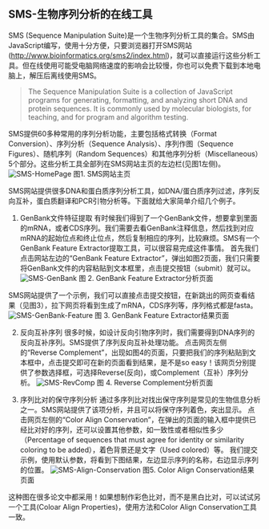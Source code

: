 ## SMS-生物序列分析的在线工具
SMS (Sequence Manipulation Suite)是一个生物序列分析工具的集合。SMS由JavaScript编写，使用十分方便，只要浏览器打开SMS网站(http://www.bioinformatics.org/sms2/index.html)，就可以直接运行这些分析工具。但在线使用可能受电脑网络速度的影响会比较慢，你也可以免费下载到本地电脑上，解压后离线使用SMS。
> The Sequence Manipulation Suite is a collection of JavaScript programs for generating, formatting, and analyzing short DNA and protein sequences. It is commonly used by molecular biologists, for teaching, and for program and algorithm testing.

SMS提供60多种常用的序列分析功能，主要包括格式转换（Format Conversion）、序列分析（Sequence Analysis）、序列作图（Sequence Figures）、随机序列（Random Sequences）和其他序列分析（Miscellaneous）5个部分。这些分析工具全部列在SMS网站主页的左边栏(见图1左侧)。
![SMS-HomePage](https://raw.githubusercontent.com/adong77/ligene/master/imageBed/SMS_fig1.jpg)
图1. SMS网站主页

SMS网站提供很多DNA和蛋白质序列分析工具，如DNA/蛋白质序列过滤，序列反向互补，蛋白质翻译和PCR引物分析等。下面就给大家简单介绍几个例子。

1. GenBank文件特征提取
有时候我们得到了一个GenBank文件，想要拿到里面的mRNA，或者CDS序列。我们需要去看GenBank注释信息，然后找到对应mRNA的起始位点和终止位点，然后复制相应的序列，比较麻烦。SMS有一个GenBank Feature Extractor提取工具，可以很容易完成这件事情。
首先我们点击网站左边的“GenBank Feature Extractor”，弹出如图2页面，我们只需要将GenBank文件的内容粘贴到文本框里，点击提交按钮（submit）就可以。
![SMS-GenBank](https://raw.githubusercontent.com/adong77/ligene/master/imageBed/SMS_fig2.jpg)
图 2. GenBank Feature Extractor分析页面

SMS网站提供了一个示例，我们可以直接点击提交按钮，在新跳出的网页查看结果（见图3），拉下网页将看到生成了mRNA，CDS序列等，序列格式都是fasta。
![SMS-GenBank-Feature](https://raw.githubusercontent.com/adong77/ligene/master/imageBed/SMS_fig3.jpg)
图 3. GenBank Feature Extractor结果页面

2. 反向互补序列
很多时候，如设计反向引物序列时，我们需要得到DNA序列的反向互补序列。SMS提供了序列反向互补处理功能。
点击网页左侧的“Reverse Complement”，出现如图4的页面，只要把我们的序列粘贴到文本框中，点击提交即可在新的页面看到结果，是不是so easy！该网页分别提供了参数选择框，可选择Reverse(反向)，或Complement（互补）序列分析。
![SMS-RevComp](https://raw.githubusercontent.com/adong77/ligene/master/imageBed/SMS_fig4.jpg)
图 4. Reverse Complement分析页面

3. 序列比对的保守序列分析
通过多序列比对找出保守序列是常见的生物信息分析之一。SMS网站提供了该项分析，并且可以将保守序列着色，突出显示。
点击网页左侧的“Color Align Conservation”，在弹出的页面的输入框中提供已经比对好的序列，还可以设置其他参数，如一致性或者相似性多少（Percentage of sequences that must agree for identity or similarity coloring to be added），着色背景还是文字（Used colored）等。
我们提交示例，使用默认参数，将看到下图结果，左边显示序列的名称，右边显示序列的位置。
![SMS-Align-Conservation](https://raw.githubusercontent.com/adong77/ligene/master/imageBed/SMS_fig5.jpg)
图5. Color Align Conservation结果页面

这种图在很多论文中都采用！如果想制作彩色比对，而不是黑白比对，可以试试另一个工具(Coloar Align Properties)，使用方法和Color Align Conservation工具一致。
